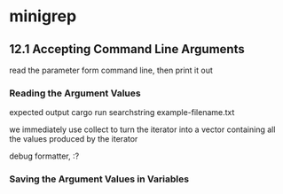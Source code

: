 
# minigrep 

## 12.1 Accepting Command Line Arguments 

read the parameter form command line, then print it out

### Reading the Argument Values

expected output
cargo run searchstring example-filename.txt


we immediately use collect to turn the iterator into a vector containing all the values produced by the iterator


debug formatter, :?


### Saving the Argument Values in Variables